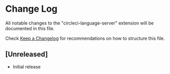 # Change Log

All notable changes to the "circleci-language-server" extension will be
documented in this file.

Check [Keep a Changelog](http://keepachangelog.com/) for recommendations on how
to structure this file.

## [Unreleased]

-   Initial release
